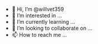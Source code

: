 - 👋 Hi, I’m @willvet359
- 👀 I’m interested in ...
- 🌱 I’m currently learning ...
- 💞️ I’m looking to collaborate on ...
- 📫 How to reach me ...

<!---
willvet359/willvet359 is a ✨ special ✨ repository because its `README.md` (this file) appears on your GitHub profile.
You can click the Preview link to take a look at your changes.
--->

